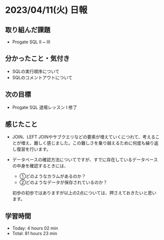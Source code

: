 # 2023/04/11(火) 日報
## 取り組んだ課題
- Progate SQL Ⅱ ~ Ⅲ

## 分かったこと・気付き
- SQLの実行順序について
- SQLのコメントアウトについて
 
## 次の目標
- Progate SQL 道場レッスン Ⅰ 修了

## 感じたこと
- JOIN、LEFT JOINやサブクエリなどの要素が増えていくにつれて、考えることが増え、難しく感じました。この難しさを乗り越えるために何度も繰り返し復習を行います。
- データベースの確認方法についてですが、すでに存在しているデータベースの中身を確認するときには、
  - ①どのようなカラムがあるのか？
  - ②どのようなデータが保存されているのか？
  
  初歩の初歩ではありますが以上の2点については、押さえておきたいと思います。

## 学習時間
- Today:  4 hours 02 min
- Total: 81 hours 23 min
